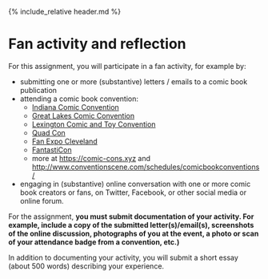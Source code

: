 {% include_relative header.md %}

# Fan activity and reflection

For this assignment, you will participate in a fan activity, for example by:

- submitting one or more (substantive) letters / emails to a comic book publication
- attending a comic book convention:
    - [Indiana Comic Convention](https://indianacomicconvention.com)
    - [Great Lakes Comic Convention](https://www.greatlakescomicconvention.com)
    - [Lexington Comic and Toy Convention](http://www.lexingtoncomiccon.com/)
	- [Quad Con](https://quadcitycon.com)
	- [Fan Expo Cleveland](https://fanexpohq.com/fanexpocleveland/)
	- [FantastiCon](https://www.fantasticon.net)
	- more at <https://comic-cons.xyz> and <http://www.conventionscene.com/schedules/comicbookconventions/>
- engaging in (substantive) online conversation with one or more comic book creators or fans, on Twitter, Facebook, or other social media or online forum.

For the assignment, **you must submit documentation of your activity. For example, include a copy of the submitted letter(s)/email(s), screenshots of the online discussion, photographs of you at the event, a photo or scan of your attendance badge from a convention, etc.)**

In addition to documenting your activity, you will submit a short essay (about 500 words) describing your experience.
